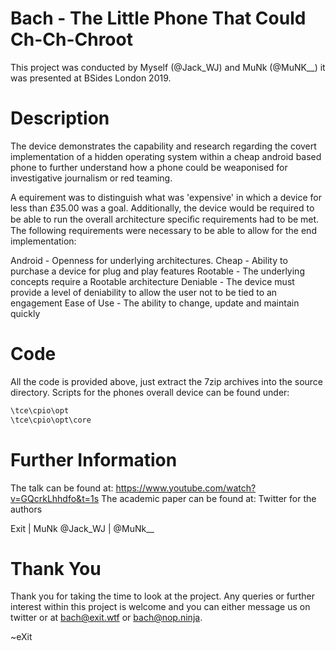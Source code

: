 # Bach - The Little Phone That Could Ch-Ch-Chroot
This project was conducted by Myself (@Jack_WJ) and MuNk (@MuNK__) it was presented at BSides London 2019.

# Description
The device demonstrates the capability and research regarding the covert implementation of a hidden operating system within a cheap android based phone to further understand how a phone could be weaponised for investigative journalism or red teaming.

A equirement was to distinguish what was 'expensive' in which a device for less than £35.00 was a goal. Additionally, the device would be required to be able to run the overall architecture speciﬁc requirements had to be met. The following requirements were necessary to be able to allow for the end implementation: 

Android - Openness for underlying architectures. 
Cheap - Ability to purchase a device for plug and play features 
Rootable - The underlying concepts require a Rootable architecture
Deniable - The device must provide a level of deniability to allow the user not to be tied to an engagement
Ease of Use - The ability to change, update and maintain quickly

# Code
All the code is provided above, just extract the 7zip archives into the source directory.
Scripts for the phones overall device can be found under:
```bash
\tce\cpio\opt
\tce\cpio\opt\core
```

# Further Information
The talk can be found at: https://www.youtube.com/watch?v=GQcrkLhhdfo&t=1s
The academic paper can be found at:
Twitter for the authors

Exit      |   MuNk
@Jack_WJ  |   @MuNk__

# Thank You
Thank you for taking the time to look at the project. Any queries or further interest within this project is welcome and you can either message us on twitter or at bach@exit.wtf or bach@nop.ninja.

~eXit
